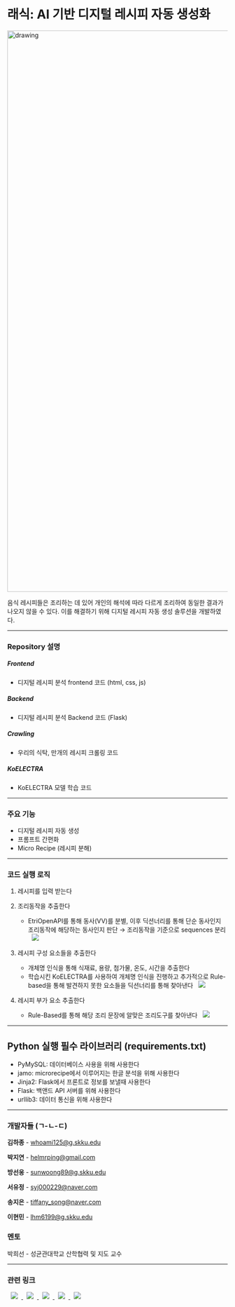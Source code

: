 # 래식: AI 기반 디지털 레시피 자동 생성화

<img src="https://drive.google.com/uc?export=view&id=12ogQey6rqwke_tgX9q2ydozusaihkGYa" alt="drawing" style="width:1280px;"/>

음식 레시피들은 조리하는 데 있어 개인의 해석에 따라 다르게 조리하여 동일한 결과가 나오지 않을 수 있다. 이를 해결하기 위해 디지털 레시피 자동 생성 솔루션을 개발하였다.

---

### Repository 설명

##### Frontend
* 디지털 레시피 분석 frontend 코드 (html, css, js)

##### Backend
* 디지털 레시피 분석 Backend 코드 (Flask)

##### Crawling
* 우리의 식탁, 만개의 레시피 크롤링 코드

##### KoELECTRA
* KoELECTRA 모델 학습 코드

---

### 주요 기능

- 디지털 레시피 자동 생성
- 프롬프트 간편화
- Micro Recipe (레시피 분해)

---

### 코드 실행 로직

1. 레시피를 입력 받는다

2. 조리동작을 추출한다
    - EtriOpenAPI를 통해 동사(VV)를 분별, 이후 딕션너리를 통해 단순 동사인지 조리동작에 해당하는 동사인지 판단 → 조리동작을 기준으로 sequences 분리 <a href="https://github.com/iiVSX/lesik/tree/master/Backend#readme">
    <img src="https://img.shields.io/badge/로직 방법 설명-<COLOR>"
        style="height : auto; margin-left : 8px; margin-right : 8px;"/></a>
        
3. 레시피 구성 요소들을 추출한다
    - 개체명 인식을 통해 식재료, 용량, 첨가물, 온도, 시간을 추출한다
    - 학습시킨 KoELECTRA를 사용하여 개체명 인식을 진행하고 추가적으로 Rule-based을 통해 발견하지 못한 요소들을 딕션너리를 통해 찾아낸다 <a href="https://github.com/iiVSX/lesik/blob/master/KoELECTRA/model_README.md">
    <img src="https://img.shields.io/badge/KoELECTRA 학습 방법 설명-<COLOR>"
        style="height : auto; margin-left : 8px; margin-right : 8px;"/></a>
        
4. 레시피 부가 요소 추출한다
    - Rule-Based를 통해 해당 조리 문장에 알맞은 조리도구를 찾아낸다 <a href="https://github.com/iiVSX/lesik/tree/master/Backend#readme">
    <img src="https://img.shields.io/badge/로직 방법 설명-<COLOR>"
        style="height : auto; margin-left : 8px; margin-right : 8px;"/></a>

---
## Python 실행 필수 라이브러리 (requirements.txt)
- PyMySQL: 데이터베이스 사용을 위해 사용한다
- jamo: microrecipe에서 이루어지는 한글 분석을 위해 사용한다
- Jinja2: Flask에서 프론트로 정보를 보낼때 사용한다
- Flask: 백앤드 API 서버를 위해 사용한다
- urllib3: 데이터 통신을 위해 사용한다
---

### 개발자들  (ㄱ-ㄴ-ㄷ)

**김하종** - whoami125@g.skku.edu

**박지연** - helmrping@gmail.com

**방선웅** - sunwoong89@g.skku.edu

**서유정** - syj000229@naver.com

**송지은** - tiffany_song@naver.com

**이현민** - lhm6199@g.skku.edu

### 멘토

박희선 - 성균관대학교 산학협력 및 지도 교수

---

### 관련 링크

<a href="https://docs.google.com/presentation/d/1eMl0jOE0LA6ZvWR7yKkrVwtqXevlYt39/edit#slide=id.p1">
    <img src="https://img.shields.io/badge/발표자료 파워포인트-<COLOR>"
        style="height : auto; margin-left : 8px; margin-right : 8px;"/>
</a>


<a href="https://github.com/iiVSX/lesik/blob/master/KoELECTRA/model_README.md">
    <img src="https://img.shields.io/badge/KoELECTRA Readme-<COLOR>"
        style="height : auto; margin-left : 8px; margin-right : 8px;"/>
</a>


<a href="https://github.com/iiVSX/lesik/blob/master/Crawling/crawling_README.md">
    <img src="https://img.shields.io/badge/Crawling Readme-<COLOR>"
        style="height : auto; margin-left : 8px; margin-right : 8px;"/>
</a>


<a href="https://github.com/iiVSX/lesik/tree/master/Backend#readme">
    <img src="https://img.shields.io/badge/Backend Readme-<COLOR>"
        style="height : auto; margin-left : 8px; margin-right : 8px;"/>
</a>

<a href="https://whoami125.notion.site/AWS-EC2-4fc2808f27664eddba10483ccaa127f6">
    <img src="https://img.shields.io/badge/EC2 생성 및 보안 설정-<COLOR>"
        style="height : auto; margin-left : 8px; margin-right : 8px;"/>
</a>
